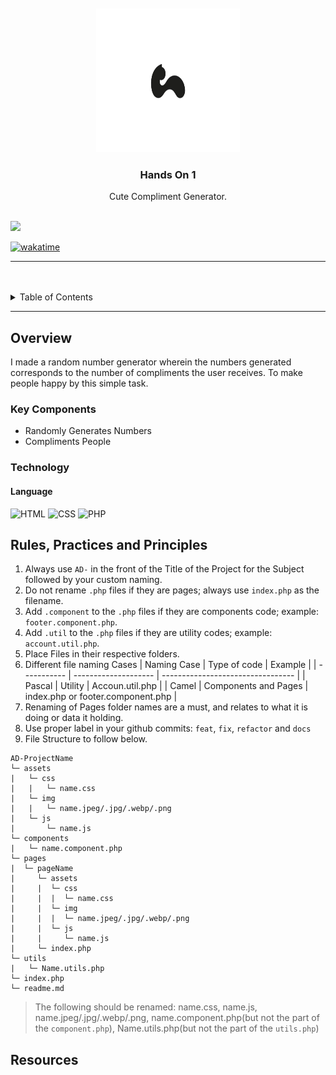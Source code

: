 <a name="readme-top">

<br/>

<br />
<div align="center">
  <a href="https://github.com/Ceji-B/">
    <img src="./assets/img/logocat.png" alt="meh" width="230" height="230">
  </a>

  <h3 align="center">Hands On 1</h3>
</div>

<div align="center">
  Cute Compliment Generator. 
</div>

<br />


![](https://visit-counter.vercel.app/counter.png?page=Ceji-B/AD-Task-1)

[![wakatime](https://wakatime.com/badge/user/018ee9bf-cb35-4abb-a464-ff42b9518a77/project/21989b13-7785-47e9-a400-1da37bd06e1b.svg)]([![wakatime](https://wakatime.com/badge/user/018ee9bf-cb35-4abb-a464-ff42b9518a77/project/21989b13-7785-47e9-a400-1da37bd06e1b.svg)](https://wakatime.com/badge/user/018ee9bf-cb35-4abb-a464-ff42b9518a77/project/21989b13-7785-47e9-a400-1da37bd06e1b))

---

<br />
<br />


<details>
  <summary>Table of Contents</summary>
  <ol>
    <li>
      <a href="#overview">Overview</a>
      <ol>
        <li>
          <a href="#key-components">Key Components</a>
        </li>
        <li>
          <a href="#technology">Technology</a>
        </li>
      </ol>
    </li>
    <li>
      <a href="#rule,-practices-and-principles">Rules, Practices and Principles</a>
    </li>
  </ol>
</details>

---

## Overview


<!-- The following are just sample -->

I made a random number generator wherein the numbers generated corresponds to the number of compliments the user receives. To make people happy by this simple task.

### Key Components


<!-- The following are just sample -->

- Randomly Generates Numbers
- Compliments People

### Technology


#### Language
![HTML](https://img.shields.io/badge/HTML-E34F26?style=for-the-badge&logo=html5&logoColor=white)
![CSS](https://img.shields.io/badge/CSS-1572B6?style=for-the-badge&logo=css3&logoColor=white)
![PHP](https://img.shields.io/badge/PHP-777BB4?style=for-the-badge&logo=php&logoColor=white)



## Rules, Practices and Principles

<!-- Do not Change this -->

1. Always use `AD-` in the front of the Title of the Project for the Subject followed by your custom naming.
2. Do not rename `.php` files if they are pages; always use `index.php` as the filename.
3. Add `.component` to the `.php` files if they are components code; example: `footer.component.php`.
4. Add `.util` to the `.php` files if they are utility codes; example: `account.util.php`.
5. Place Files in their respective folders.
6. Different file naming Cases
   | Naming Case | Type of code         | Example                           |
   | ----------- | -------------------- | --------------------------------- |
   | Pascal      | Utility              | Accoun.util.php                   |
   | Camel       | Components and Pages | index.php or footer.component.php |
8. Renaming of Pages folder names are a must, and relates to what it is doing or data it holding.
9. Use proper label in your github commits: `feat`, `fix`, `refactor` and `docs`
10. File Structure to follow below.

```
AD-ProjectName
└─ assets
|   └─ css
|   |   └─ name.css
|   └─ img
|   |   └─ name.jpeg/.jpg/.webp/.png
|   └─ js
|       └─ name.js
└─ components
|   └─ name.component.php
└─ pages
|  └─ pageName
|     └─ assets
|     |  └─ css
|     |  |  └─ name.css
|     |  └─ img
|     |  |  └─ name.jpeg/.jpg/.webp/.png
|     |  └─ js
|     |     └─ name.js
|     └─ index.php
└─ utils
|   └─ Name.utils.php
└─ index.php
└─ readme.md
```
> The following should be renamed: name.css, name.js, name.jpeg/.jpg/.webp/.png, name.component.php(but not the part of the `component.php`), Name.utils.php(but not the part of the `utils.php`)

## Resources

